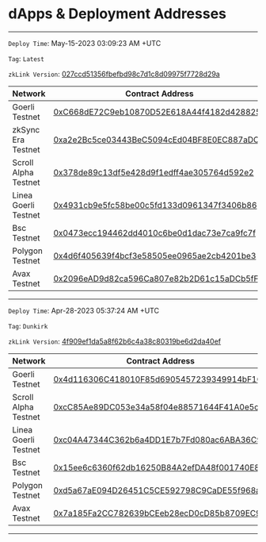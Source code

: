 # dApps & Deployment Addresses

---

`Deploy Time`: May-15-2023 03:09:23 AM +UTC

`Tag`: `Latest`

`zkLink Version`: [027ccd51356fbefbd98c7d1c8d09975f7728d29a](https://github.com/zkLinkProtocol/zklink-periphery/commit/027ccd51356fbefbd98c7d1c8d09975f7728d29a)

| Network | Contract Address |
|--------------|------------------|
|Goerli Testnet      |[0xC668dE72C9eb10870D52E618A44f4182d428825e](https://goerli.etherscan.io/address/0xC668dE72C9eb10870D52E618A44f4182d428825e)                  |
|zkSync Era Testnet        |[0xa2e2Bc5ce03443BeC5094cEd04BF8E0EC887aDC9](https://goerli.explorer.zksync.io/address/0xa2e2Bc5ce03443BeC5094cEd04BF8E0EC887aDC9)                  |
|Scroll Alpha Testnet|[0x378de89c13df5e428d9f1edff4ae305764d592e2](https://blockscout.scroll.io/address/0x378de89c13df5e428d9f1edff4ae305764d592e2)                  |
|Linea Goerli Testnet|[0x4931cb9e5fc58be00c5fd133d0961347f3406b86](https://explorer.goerli.linea.build/address/0x4931cb9e5fc58be00c5fd133d0961347f3406b86)                  |
|Bsc Testnet         |[0x0473ecc194462dd4010c6be0d1dac73e7ca9fc7f](https://testnet.bscscan.com/address/0x0473ecc194462dd4010c6be0d1dac73e7ca9fc7f)                  |
|Polygon Testnet     |[0x4d6f405639f4bcf3e58505ee0965ae2cb4201be3](https://mumbai.polygonscan.com/address/0x4d6f405639f4bcf3e58505ee0965ae2cb4201be3)                  |
|Avax Testnet        |[0x2096eAD9d82ca596Ca807e82b2D61c15aDCb5fFF](https://testnet.snowtrace.io/address/0x2096eAD9d82ca596Ca807e82b2D61c15aDCb5fFF)                  |



---------

`Deploy Time`: Apr-28-2023 05:37:24 AM +UTC

`Tag`: `Dunkirk`

`zkLink Version`: [4f909ef1da5a8f62b6c4a38c80319be6d2da40ef](https://github.com/zkLinkProtocol/zklink-periphery/commit/4f909ef1da5a8f62b6c4a38c80319be6d2da40ef)

| Network | Contract Address |
|--------------|------------------|
|Goerli Testnet      |[0x4d116306C418010F85d6905457239349914bF1Cd](https://goerli.etherscan.io/address/0x4d116306C418010F85d6905457239349914bF1Cd)                  |
|Scroll Alpha Testnet|[0xcC85Ae89DC053e34a58f04e88571644F41A0e5c0](https://blockscout.scroll.io/address/0xcC85Ae89DC053e34a58f04e88571644F41A0e5c0)                  |
|Linea Goerli Testnet|[0xc04A47344C362b6a4DD1E7b7Fd080ac6ABA36C95](https://explorer.goerli.linea.build/address/0xc04A47344C362b6a4DD1E7b7Fd080ac6ABA36C95)                  |
|Bsc Testnet         |[0x15ee6c6360f62db16250B84A2efDA48f001740E8](https://testnet.bscscan.com/address/0x15ee6c6360f62db16250B84A2efDA48f001740E8)                  |
|Polygon Testnet     |[0xd5a67aE094D26451C5CE592798C9CaDE55f968aa](https://mumbai.polygonscan.com/address/0xd5a67aE094D26451C5CE592798C9CaDE55f968aa)                  |
|Avax Testnet        |[0x7a185Fa2CC782639bCEeb28ecD0cD85b8709EC98](https://testnet.snowtrace.io/address/0x7a185Fa2CC782639bCEeb28ecD0cD85b8709EC98)                  |

---------